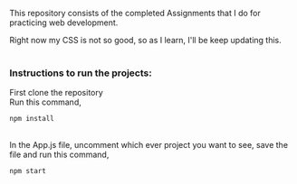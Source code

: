 This repository consists of the completed Assignments that I do for practicing web development. <br>

Right now my CSS is not so good, so as I learn, I'll be keep updating this.<br>
<br>

### Instructions to run the projects:

First clone the repository<br>
Run this command,

```
npm install
```

<br>
In the App.js file, uncomment which ever project you want to see, save the file and run this command,

```
npm start
```
